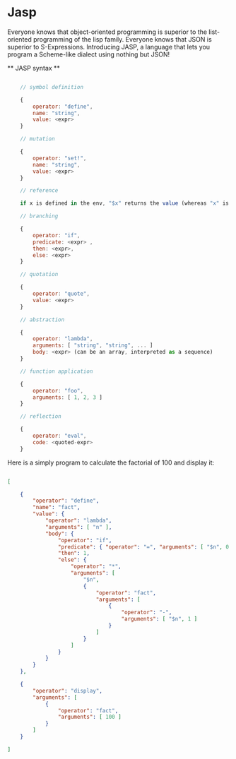 Jasp
====

Everyone knows that object-oriented programming is superior to the list-oriented programming
of the lisp family.  Everyone knows that JSON is superior to S-Expressions.  Introducing JASP,
a language that lets you program a Scheme-like dialect using nothing but JSON!

** JASP syntax **

```javascript

    // symbol definition

    {
        operator: "define",
        name: "string",
        value: <expr>
    }

    // mutation

    {
        operator: "set!",
        name: "string",
        value: <expr>
    }

    // reference

    if x is defined in the env, "$x" returns the value (whereas "x" is just a string).

    // branching

    {
        operator: "if",
        predicate: <expr> ,
        then: <expr>,
        else: <expr>
    }

    // quotation

    {
        operator: "quote",
        value: <expr>
    }

    // abstraction

    {
        operator: "lambda",
        arguments: [ "string", "string", ... ]
        body: <expr> (can be an array, interpreted as a sequence)
    }

    // function application

    {
        operator: "foo",
        arguments: [ 1, 2, 3 ]
    }

    // reflection

    {
        operator: "eval",
        code: <quoted-expr>
    }

```

Here is a simply program to calculate the factorial of 100 and display it:


```json

[

    {
        "operator": "define",
        "name": "fact",
        "value": {
            "operator": "lambda",
            "arguments": [ "n" ],
            "body": {
                "operator": "if",
                "predicate": { "operator": "=", "arguments": [ "$n", 0 ] },
                "then": 1,
                "else": {
                    "operator": "*",
                    "arguments": [
                        "$n",
                        {
                            "operator": "fact",
                            "arguments": [
                                {
                                    "operator": "-",
                                    "arguments": [ "$n", 1 ]
                                }
                            ]
                        }
                    ]
                }
            }
        }
    },

    {
        "operator": "display",
        "arguments": [
            {
                "operator": "fact",
                "arguments": [ 100 ]
            }
        ]
    }

]


```

